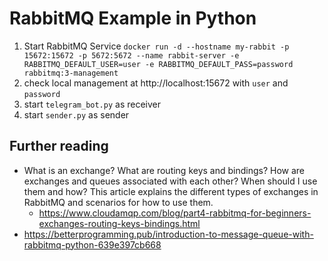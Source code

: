 # RabbitMQ Example in Python

1. Start RabbitMQ Service `docker run -d --hostname my-rabbit -p 15672:15672 -p 5672:5672 --name rabbit-server -e RABBITMQ_DEFAULT_USER=user -e RABBITMQ_DEFAULT_PASS=password rabbitmq:3-management`
2. check local management at http://localhost:15672 with `user` and `password`
3. start `telegram_bot.py` as receiver
3. start `sender.py` as sender


## Further reading
* What is an exchange? What are routing keys and bindings? How are exchanges and queues associated with each other? When should I use them and how? This article explains the different types of exchanges in RabbitMQ and scenarios for how to use them.
  * https://www.cloudamqp.com/blog/part4-rabbitmq-for-beginners-exchanges-routing-keys-bindings.html
* https://betterprogramming.pub/introduction-to-message-queue-with-rabbitmq-python-639e397cb668